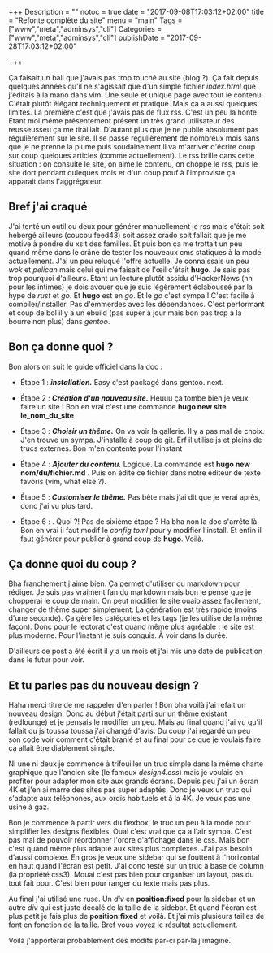 +++
Description = ""
notoc = true
date = "2017-09-08T17:03:12+02:00"
title = "Refonte complète du site"
menu = "main"
Tags = ["www","meta","adminsys","cli"]
Categories = ["www","meta","adminsys","cli"]
publishDate = "2017-09-28T17:03:12+02:00"

+++

Ça faisait un bail que j'avais pas trop touché au site (blog ?). Ça fait depuis quelques années qu'il ne s'agissait que d'un simple fichier *index.html* que j'éditais à la mano dans vim. Une seule et unique page avec tout le contenu. C'était plutôt élégant techniquement et pratique. Mais ça a aussi quelques limites. La première c'est que j'avais pas de flux rss. C'est un peu la honte. Étant moi même présentement présent un très grand utilisateur des reusseusseu ça me tiraillait. D'autant plus que je ne publie absolument pas régulièrement sur le site.
Il se passe régulièrement de nombreux mois sans que je ne prenne la plume puis soudainement il va m'arriver d'écrire coup sur coup quelques articles (comme actuellement). Le rss brille dans cette situation : on consulte le site, on aime le contenu, on choppe le rss, puis le site dort pendant quleques mois et d'un coup pouf à l'improviste ça apparait dans l'aggrégateur.

## Bref j'ai craqué
J'ai tenté un outil ou deux pour générer manuellement le rss mais c'était soit hébergé ailleurs (coucou feed43) soit assez crado soit fallait que je me motive à pondre du xslt des familles.
Et puis bon ça me trottait un peu quand même dans le crâne de tester les nouveaux cms statiques à la mode actuellement. J'ai un peu reluqué l'offre actuelle. Je connaissais un peu *wok* et *pelican* mais celui qui me faisait de l'œil c'était **hugo**. Je sais pas trop pourquoi d'ailleurs. Étant un lecture plutôt assidu d'HackerNews (hn pour les intimes) je dois avouer que je suis légèrement éclaboussé par la hype de *rust* et *go*. Et **hugo** est en *go*. Et le *go* c'est sympa ! C'est facile à compiler/installer. Pas d'emmerdes avec les dépendances. C'est performant et coup de bol il y a un ebuild (pas super à jour mais bon pas trop à la bourre non plus) dans *gentoo*.

## Bon ça donne quoi ?
Bon alors on suit le guide officiel dans la doc :

+ Étape 1 : ***installation.*** Easy c'est packagé dans gentoo. next.

+ Étape 2 : ***Création d'un nouveau site.*** Heuuu ça tombe bien je veux faire un site ! Bon en vrai c'est une commande **hugo new site le_nom_du_site**

+ Étape 3 : ***Choisir un thême.*** On va voir la gallerie. Il y a pas mal de choix. J'en trouve un sympa. J'installe à coup de git. Erf il utilise js et pleins de trucs externes. Bon m'en contente pour l'instant

+ Étape 4 : ***Ajouter du contenu.*** Logique. La commande est **hugo new nom/du/fichier.md** . Puis on édite ce fichier dans notre éditeur de texte favoris (vim, what else ?).

+ Étape 5 : ***Customiser le thême.*** Pas bête mais j'ai dit que je verai après, donc j'ai vu plus tard.

+ Étape 6 : . Quoi ?! Pas de sixième étape ? Ha bha non la doc s'arrête là. Bon en vrai il faut modif le *config.toml* pour y modifier l'install. Et enfin il faut générer pour publier à grand coup de **hugo**. Voilà.

## Ça donne quoi du coup ?
Bha franchement j'aime bien. Ça permet d'utiliser du markdown pour rédiger. Je suis pas vraiment fan du markdown mais bon je pense que je chopperai le coup de main. On peut modifier le site ouaib assez facilement, changer de thême super simplement. La génération est très rapide (moins d'une seconde). Ça gère les catégories et les tags (je les utilise de la même façon). Donc pour le lectorat c'est quand même plus agréable : le site est plus moderne. Pour l'instant je suis conquis. À voir dans la durée.

D'ailleurs ce post a été écrit il y a un mois et j'ai mis une date de publication dans le futur pour voir.

## Et tu parles pas du nouveau design ?
Haha merci titre de me rappeler d'en parler ! Bon bha voilà j'ai refait un nouveau design. Donc au début j'était parti sur un thême existant (redlounge) et je pensais le modifier un peu. Mais au final quand j'ai vu qu'il fallait du js toussa toussa j'ai changé d'avis. Du coup j'ai regardé un peu son code voir comment c'était branlé et au final pour ce que je voulais faire ça allait être diablement simple.

Ni une ni deux je commence à trifouiller un truc simple dans la même charte graphique que l'ancien site (le fameux *design4.css*) mais je voulais en profiter pour adapter mon site aux grands écrans. Depuis peu j'ai un écran 4K et j'en ai marre des sites pas super adaptés. Donc je veux un truc qui s'adapte aux téléphones, aux ordis habituels et à la 4K. Je veux pas une usine à gaz.

Bon je commence à partir vers du flexbox, le truc un peu à la mode pour simplifier les designs flexibles. Ouai c'est vrai que ça a l'air sympa. C'est pas mal de pouvoir réordonner l'ordre d'affichage dans le css. Mais bon c'est quand même plus adapté aux sites plus complexes. J'ai pas besoin d'aussi complexe. En gros je veux une sidebar qui se fouttent à l'horizontal en haut quand l'écran est petit. J'ai donc testé sur un truc à base de column (la propriété css3). Mouai c'est pas bien pour organiser un layout, pas du tout fait pour. C'est bien pour ranger du texte mais pas plus.

Au final j'ai utilisé une ruse. Un *div* en **position:fixed** pour la sidebar et un autre *div* qui est juste décalé de la taille de la sidebar. Et quand l'écran est plus petit je fais plus de **position:fixed** et voilà. Et j'ai mis plusieurs tailles de font en fonction de la taille. Bref vous voyez le résultat actuellement.

Voilà j'apporterai probablement des modifs par-ci par-là j'imagine.
